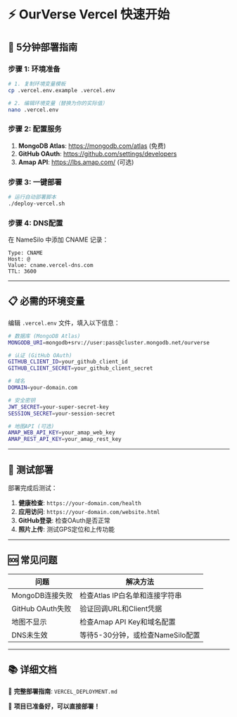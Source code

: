 # ⚡ OurVerse Vercel 快速开始

## 🚀 5分钟部署指南

### 步骤 1: 环境准备
```bash
# 1. 复制环境变量模板
cp .vercel.env.example .vercel.env

# 2. 编辑环境变量（替换为你的实际值）
nano .vercel.env
```

### 步骤 2: 配置服务
1. **MongoDB Atlas**: https://mongodb.com/atlas (免费)
2. **GitHub OAuth**: https://github.com/settings/developers
3. **Amap API**: https://lbs.amap.com/ (可选)

### 步骤 3: 一键部署
```bash
# 运行自动部署脚本
./deploy-vercel.sh
```

### 步骤 4: DNS配置
在 NameSilo 中添加 CNAME 记录：
```
Type: CNAME
Host: @
Value: cname.vercel-dns.com
TTL: 3600
```

---

## 📋 必需的环境变量

编辑 `.vercel.env` 文件，填入以下信息：

```bash
# 数据库 (MongoDB Atlas)
MONGODB_URI=mongodb+srv://user:pass@cluster.mongodb.net/ourverse

# 认证 (GitHub OAuth)
GITHUB_CLIENT_ID=your_github_client_id
GITHUB_CLIENT_SECRET=your_github_client_secret

# 域名
DOMAIN=your-domain.com

# 安全密钥
JWT_SECRET=your-super-secret-key
SESSION_SECRET=your-session-secret

# 地图API (可选)
AMAP_WEB_API_KEY=your_amap_web_key
AMAP_REST_API_KEY=your_amap_rest_key
```

---

## 🧪 测试部署

部署完成后测试：

1. **健康检查**: `https://your-domain.com/health`
2. **应用访问**: `https://your-domain.com/website.html`
3. **GitHub登录**: 检查OAuth是否正常
4. **照片上传**: 测试GPS定位和上传功能

---

## 🆘 常见问题

| 问题 | 解决方法 |
|------|----------|
| MongoDB连接失败 | 检查Atlas IP白名单和连接字符串 |
| GitHub OAuth失败 | 验证回调URL和Client凭据 |
| 地图不显示 | 检查Amap API Key和域名配置 |
| DNS未生效 | 等待5-30分钟，或检查NameSilo配置 |

---

## 📚 详细文档

📖 **完整部署指南**: `VERCEL_DEPLOYMENT.md`

🎯 **项目已准备好，可以直接部署！**
